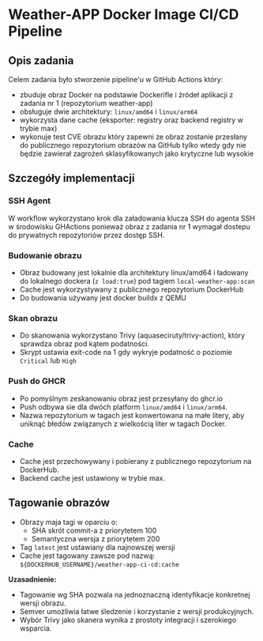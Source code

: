 # Weather-APP Docker Image CI/CD Pipeline

## Opis zadania

Celem zadania było stworzenie pipeline'u w GitHub Actions który:
- zbuduje obraz Docker na podstawie Dockerifle i źródeł aplikacji z zadania nr 1 (repozytorium weather-app)
- obsługuje dwie architektury: `linux/amd64` i `linux/arm64`
- wykorzysta dane cache (eksporter: registry oraz backend registry w trybie max)
- wykonuje test CVE obrazu który zapewni ze obraz zostanie przesłany do publicznego repozytorium obrazów na GitHub tylko wtedy gdy nie będzie zawierał zagrożeń sklasyfikowanych jako krytyczne lub wysokie

## Szczegóły implementacji

### SSH Agent
W workflow wykorzystano krok dla załadowania klucza SSH do agenta SSH w środowisku GHActions ponieważ obraz z zadania nr 1 wymagał dostepu do prywatnych repozytoriów przez dostęp SSH.

### Budowanie obrazu

- Obraz budowany jest lokalnie dla architektury linux/amd64 i ładowany do lokalnego dockera (`z load:true`) pod tagiem `local-weather-app:scan`
- Cache jest wykorzystywany z publicznego repozytorium DockerHub
- Do budowania używany jest docker buildx z QEMU

### Skan obrazu

- Do skanowania wykorzystano Trivy (aquaseciruty/trivy-action), który sprawdza obraz pod kątem podatności.
- Skrypt ustawia exit-code na 1 gdy wykryje podatność o poziomie `Critical` lub `High`

### Push do GHCR

- Po pomyślnym zeskanowaniu obraz jest przesyłany do ghcr.io
- Push odbywa sie dla dwóch platform `linux/amd64` i `linux/arm64`.
- Nazwa repozytorium w tagach jest konwertowana na małe litery, aby uniknąć błedów związanych z wielkością liter w tagach Docker.

### Cache

- Cache jest przechowywany i pobierany z publicznego repozytorium na DockerHub.
- Backend cache jest ustawiony w trybie max.

## Tagowanie obrazów

- Obrazy maja tagi w oparciu o:
    - SHA skrót commit-a z priorytetem 100
    - Semantyczna wersja z priorytetem 200
- Tag `latest` jest ustawiany dla najnowszej wersji
- Cache jest tagowany zawsze pod nazwą:
    `${DOCKERHUB_USERNAME}/weather-app-ci-cd:cache`

**Uzasadnienie:**
 - Tagowanie wg SHA pozwala na jednoznaczną identyfikacje konkretnej wersji obrazu.
 - Semver umożliwia łatwe śledzenie i korzystanie z wersji produkcyjnych.
 - Wybór Trivy jako skanera wynika z prostoty integracji i szerokiego wsparcia.

